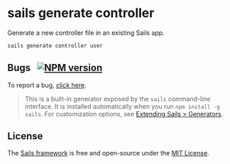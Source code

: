 # sails generate controller

Generate a new controller file in an existing Sails app.

```sh
sails generate controller user
```


## Bugs &nbsp; [![NPM version](https://badge.fury.io/js/sails-generate-controller.svg)](http://npmjs.com/package/sails-generate-controller)

To report a bug, [click here](http://sailsjs.com/bugs).

> This is a built-in generator exposed by the `sails` command-line interface.  It is installed automatically when you run `npm install -g sails`.  For customization options, see [Extending Sails > Generators](http://sailsjs.com/documentation/concepts/extending-sails/generators).

## License

The [Sails framework](http://sailsjs.com) is free and open-source under the [MIT License](http://sailsjs.com/license).
